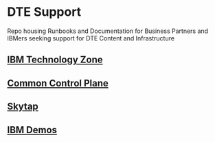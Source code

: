 # DTE Support  

Repo housing Runbooks and Documentation for Business Partners and IBMers seeking support for DTE Content and Infrastructure

## [IBM Technology Zone](https://github.com/IBM/dte-support-public/tree/main/IBM-Technology-Zone)

## [Common Control Plane]()

## [Skytap](https://github.com/IBM/dte-support-public/tree/main/Skytap)

## [IBM Demos](https://github.com/IBM/dte-support-public/tree/main/IBM-Demos)
